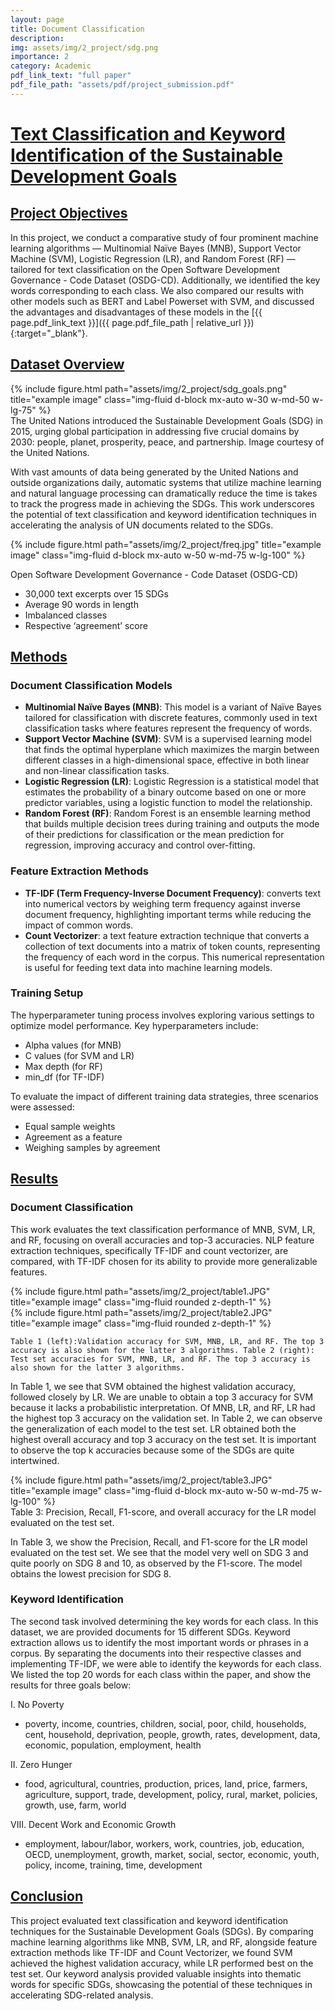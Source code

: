 ```yaml
---
layout: page
title: Document Classification
description: 
img: assets/img/2_project/sdg.png
importance: 2
category: Academic
pdf_link_text: "full paper"
pdf_file_path: "assets/pdf/project_submission.pdf"
---
```

# <u>Text Classification and Keyword Identification of the Sustainable Development Goals</u>


## <u>Project Objectives</u>
In this project, we conduct a comparative study of four prominent machine learning algorithms — Multinomial Naïve Bayes (MNB), Support Vector Machine (SVM), Logistic Regression (LR), and Random Forest (RF) — tailored for text classification on the Open Software Development Governance - Code Dataset (OSDG-CD). Additionally, we identified the key words corresponding to each class. We also compared our results with other models such as BERT and Label Powerset with SVM, and discussed the advantages and disadvantages of these models in the [{{ page.pdf_link_text }}]({{ page.pdf_file_path | relative_url }}){:target="_blank"}. 


## <u>Dataset Overview</u>
<div class="container text-center">
        {% include figure.html path="assets/img/2_project/sdg_goals.png" title="example image" class="img-fluid d-block mx-auto w-30 w-md-50 w-lg-75" %}
</div>
<div class="caption">
    The United Nations introduced the Sustainable Development Goals (SDG) in 2015, urging global participation in addressing five crucial domains by 2030: people, planet, prosperity, peace, and partnership. Image courtesy of the United Nations. 
</div>

With vast amounts of data being generated by the United Nations and outside organizations daily, automatic systems that utilize machine learning and natural language processing can dramatically reduce the time is takes to track the progress made in achieving the SDGs. This work underscores the potential of text classification and keyword identification techniques in accelerating the analysis of UN documents related to the SDGs.

<div class="container text-center">
        {% include figure.html path="assets/img/2_project/freq.jpg" title="example image" class="img-fluid d-block mx-auto w-50 w-md-75 w-lg-100" %}
</div>

Open Software Development Governance - Code Dataset (OSDG-CD) 
- 30,000 text excerpts over 15 SDGs
- Average 90 words in length
- Imbalanced classes
- Respective ‘agreement’ score


## <u>Methods</u>

### Document Classification Models 
- **Multinomial Naïve Bayes (MNB)**: This model is a variant of Naïve Bayes tailored for classification with discrete features, commonly used in text classification tasks where features represent the frequency of words.
- **Support Vector Machine (SVM)**: SVM is a supervised learning model that finds the optimal hyperplane which maximizes the margin between different classes in a high-dimensional space, effective in both linear and non-linear classification tasks.
- **Logistic Regression (LR)**: Logistic Regression is a statistical model that estimates the probability of a binary outcome based on one or more predictor variables, using a logistic function to model the relationship.
- **Random Forest (RF)**: Random Forest is an ensemble learning method that builds multiple decision trees during training and outputs the mode of their predictions for classification or the mean prediction for regression, improving accuracy and control over-fitting.


### Feature Extraction Methods
- **TF-IDF (Term Frequency-Inverse Document Frequency)**: converts text into numerical vectors by weighing term frequency against inverse document frequency, highlighting important terms while reducing the impact of common words.
- **Count Vectorizer**: a text feature extraction technique that converts a collection of text documents into a matrix of token counts, representing the frequency of each word in the corpus. This numerical representation is useful for feeding text data into machine learning models.


### Training Setup
The hyperparameter tuning process involves exploring various settings to optimize model performance. Key hyperparameters include:
- Alpha values (for MNB)
- C values (for SVM and LR)
- Max depth (for RF)
- min_df (for TF-IDF)
  

To evaluate the impact of different training data strategies, three scenarios were assessed:
- Equal sample weights
- Agreement as a feature
- Weighing samples by agreement


## <u>Results</u>
### Document Classification
This work evaluates the text classification performance of MNB, SVM, LR, and RF, focusing on overall accuracies and top-3 accuracies. NLP feature extraction techniques, specifically TF-IDF and count vectorizer, are compared, with TF-IDF chosen for its ability to provide more generalizable features. 
 
<div class="container text-center">
    <div class="col-sm-6 mt-3 mt-md-0">
        {% include figure.html path="assets/img/2_project/table1.JPG" title="example image" class="img-fluid rounded z-depth-1" %}
    </div>
    <div class="col-sm-6 mt-3 mt-md-0">
        {% include figure.html path="assets/img/2_project/table2.JPG" title="example image" class="img-fluid rounded z-depth-1" %}
    </div>
</div>
<div class="caption">
    
    Table 1 (left):Validation accuracy for SVM, MNB, LR, and RF. The top 3 accuracy is also shown for the latter 3 algorithms. Table 2 (right): Test set accuracies for SVM, MNB, LR, and RF. The top 3 accuracy is also shown for the latter 3 algorithms.
</div>

In Table 1, we see that SVM obtained the highest validation accuracy, followed closely by LR. We are unable to obtain a top 3 accuracy for SVM because it lacks a probabilistic interpretation. Of MNB, LR, and RF, LR had the highest top 3 accuracy on the validation set. In Table 2, we can observe the generalization of each model to the test set. LR obtained both the highest overall accuracy and top 3 accuracy on the test set. It is important to observe the top k accuracies because some of the SDGs are quite intertwined.

<div class="container text-center">
        {% include figure.html path="assets/img/2_project/table3.JPG" title="example image" class="img-fluid d-block mx-auto w-50 w-md-75 w-lg-100" %}
</div>
<div class="caption text-center">
    Table 3: Precision, Recall, F1-score, and overall accuracy for the LR model evaluated on the test set.
</div>

In Table 3, we show the Precision, Recall, and F1-score for the LR model evaluated on the test set. We see that the model very well on SDG 3 and quite poorly on SDG 8 and 10, as observed by the F1-score. The model obtains the lowest precision for SDG 8. 


### Keyword Identification
The second task involved determining the key words for each class. In this dataset, we are provided documents for 15 different SDGs. Keyword extraction allows us to identify the most important words or phrases in a corpus. By separating the documents into their respective classes and implementing TF-IDF, we were able to identify the keywords for each class. We listed the top 20 words for each class within the paper, and show the results for three goals below:

I.	No Poverty
- poverty, income, countries, children, social, poor, child, households, cent, household, deprivation, people, growth, rates, development, data, economic, population, employment, health

II.	Zero Hunger
- food, agricultural, countries, production, prices, land, price, farmers, agriculture, support, trade, development, policy, rural, market, policies, growth, use, farm, world

VIII.	Decent Work and Economic Growth
- employment, labour/labor, workers, work, countries, job, education, OECD, unemployment, growth, market, social, sector, economic, youth, policy, income, training, time, development


## <u>Conclusion</u>

This project evaluated text classification and keyword identification techniques for the Sustainable Development Goals (SDGs). By comparing machine learning algorithms like MNB, SVM, LR, and RF, alongside feature extraction methods like TF-IDF and Count Vectorizer, we found SVM achieved the highest validation accuracy, while LR performed best on the test set. Our keyword analysis provided valuable insights into thematic words for specific SDGs, showcasing the potential of these techniques in accelerating SDG-related analysis.
